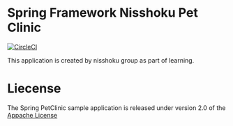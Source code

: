 # Spring Framework Nisshoku Pet Clinic
[![CircleCI](https://circleci.com/gh/Taka-kun/spring-pet-clinic.svg?style=svg)](https://circleci.com/gh/Taka-kun/spring-pet-clinic)

This application is created by nisshoku group as part of learning.

# Liecense
The Spring PetClinic sample application is released under version 2.0 of the [Appache License](http://www.apache.org/licenses/LICENSE-2.0)
